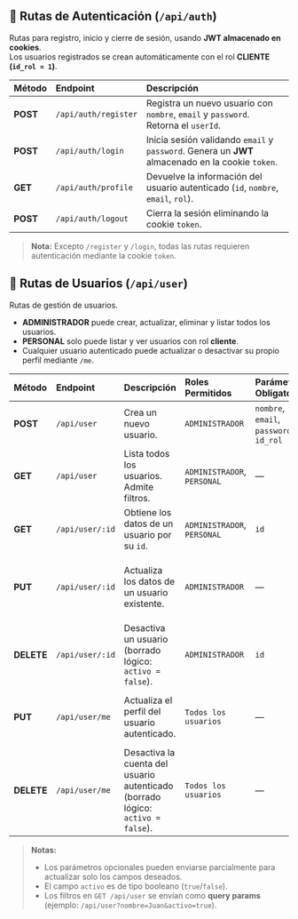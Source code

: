 ## 🧩 Rutas de Autenticación (`/api/auth`)

Rutas para registro, inicio y cierre de sesión, usando **JWT almacenado en cookies**.  
Los usuarios registrados se crean automáticamente con el rol **CLIENTE (`id_rol = 1`)**.

| Método | Endpoint              | Descripción                                                                                              |
|:--------|:----------------------|:---------------------------------------------------------------------------------------------------------|
| **POST** | `/api/auth/register` | Registra un nuevo usuario con `nombre`, `email` y `password`. Retorna el `userId`.                       |
| **POST** | `/api/auth/login`    | Inicia sesión validando `email` y `password`. Genera un **JWT** almacenado en la cookie `token`.         |
| **GET**  | `/api/auth/profile`  | Devuelve la información del usuario autenticado (`id`, `nombre`, `email`, `rol`).                        |
| **POST** | `/api/auth/logout`   | Cierra la sesión eliminando la cookie `token`.                                                           |

> **Nota:** Excepto `/register` y `/login`, todas las rutas requieren autenticación mediante la cookie `token`.


## 👥 Rutas de Usuarios (`/api/user`)

Rutas de gestión de usuarios.  
- **ADMINISTRADOR** puede crear, actualizar, eliminar y listar todos los usuarios.  
- **PERSONAL** solo puede listar y ver usuarios con rol **cliente**.  
- Cualquier usuario autenticado puede actualizar o desactivar su propio perfil mediante `/me`.

| Método | Endpoint              | Descripción                                                                                           | Roles Permitidos                | Parámetros Obligatorios                         | Parámetros Opcionales                                      |
|:--------|:----------------------|:------------------------------------------------------------------------------------------------------|:--------------------------------|:------------------------------------------------|:------------------------------------------------------------|
| **POST** | `/api/user`          | Crea un nuevo usuario.                                                                                | `ADMINISTRADOR`                 | `nombre`, `email`, `password`, `id_rol`         | `telefono`, `direccion`                                    |
| **GET**  | `/api/user`          | Lista todos los usuarios. Admite filtros.                                                             | `ADMINISTRADOR`, `PERSONAL`     | —                                              | `nombre`, `activo` (`true/false`), `rol`                   |
| **GET**  | `/api/user/:id`      | Obtiene los datos de un usuario por su `id`.                                                          | `ADMINISTRADOR`, `PERSONAL`     | `id`                                           | —                                                          |
| **PUT**  | `/api/user/:id`      | Actualiza los datos de un usuario existente.                                                          | `ADMINISTRADOR`                 | —                                              | `nombre`, `email`, `telefono`, `direccion`, `activo`, `id_rol` |
| **DELETE** | `/api/user/:id`    | Desactiva un usuario (borrado lógico: `activo = false`).                                              | `ADMINISTRADOR`                 | `id`                                           | —                                                          |
| **PUT**  | `/api/user/me`       | Actualiza el perfil del usuario autenticado.                                                          | `Todos los usuarios`            | —                                              | `nombre`, `email`, `telefono`, `direccion`, `password`      |
| **DELETE** | `/api/user/me`     | Desactiva la cuenta del usuario autenticado (borrado lógico: `activo = false`).                       | `Todos los usuarios`            | —                                              | —                                                          |

> **Notas:**
> - Los parámetros opcionales pueden enviarse parcialmente para actualizar solo los campos deseados.  
> - El campo `activo` es de tipo booleano (`true`/`false`).  
> - Los filtros en `GET /api/user` se envían como **query params** (ejemplo: `/api/user?nombre=Juan&activo=true`).
